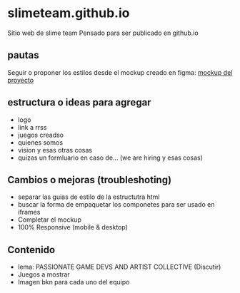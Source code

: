 # slimeteam.github.io

Sitio web de slime team
Pensado para ser publicado en github.io

## pautas
Seguir o proponer los estilos desde el mockup creado en figma:
[mockup del proyecto](https://www.figma.com/file/XfBdddqbCkFeinc7FeUaIK/Slime-group-UI?node-id=304%3A3)

## estructura o ideas para agregar
- logo
- link a rrss
- juegos creadso
- quienes somos
- vision y esas otras cosas
- quizas un formluario en caso de... (we are hiring y esas cosas)


## Cambios o mejoras (troubleshoting)
- separar las guias de estilo de la estructutra html
- buscar la forma de empaquetar los componetes para ser usado en iframes
- Completar el mockup
- 100% Responsive (mobile & desktop)

## Contenido
- lema: PASSIONATE GAME DEVS AND ARTIST COLLECTIVE (Discutir)
- Juegos a mostrar
- Imagen bkn para cada uno del equipo 
